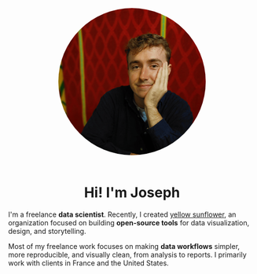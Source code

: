 <div style="text-align: center;"><img src="img/joseph.png" alt="Circular Image" style="width: 300px; height: 300px; border-radius: 50%; object-fit: cover; "></div>

<br>

<h1 style="text-align: center;">Hi! I'm Joseph</h1>

I'm a freelance **data scientist**. Recently, I created [yellow sunflower](https://ysunflower.com/), an organization focused on building **open-source tools** for data visualization, design, and storytelling.

Most of my freelance work focuses on making **data workflows** simpler, more reproducible, and visually clean, from analysis to reports. I primarily work with clients in France and the United States.

<br>
